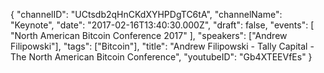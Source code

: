 {
    "channelID": "UCtsdb2qHnCKdXYHPDgTC6tA",
    "channelName": "Keynote",
    "date": "2017-02-16T13:40:30.000Z",
    "draft": false,
    "events": [
        "North American Bitcoin Conference 2017"
    ],
    "speakers": ["Andrew Filipowski"],
    "tags": ["Bitcoin"],
    "title": "Andrew Filipowski - Tally Capital - The North American Bitcoin Conference",
    "youtubeID": "Gb4XTEEVfEs"
}
